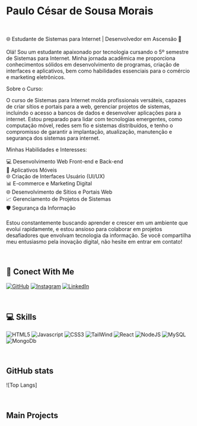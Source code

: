 
# Paulo César de Sousa Morais
<br>

🌐 Estudante de Sistemas para Internet | Desenvolvedor em Ascensão 🚀<br><br>
Olá! Sou um estudante apaixonado por tecnologia cursando o 5º semestre de Sistemas para Internet. Minha jornada acadêmica me proporciona conhecimentos sólidos em desenvolvimento de programas, criação de interfaces e aplicativos, bem como habilidades essenciais para o comércio e marketing eletrônicos.

Sobre o Curso:

O curso de Sistemas para Internet molda profissionais versáteis, capazes de criar sítios e portais para a web, gerenciar projetos de sistemas, incluindo o acesso a bancos de dados e desenvolver aplicações para a internet. Estou preparado para lidar com tecnologias emergentes, como computação móvel, redes sem fio e sistemas distribuídos, e tenho o compromisso de garantir a implantação, atualização, manutenção e segurança dos sistemas para internet.

Minhas Habilidades e Interesses:

💻 Desenvolvimento Web Front-end e Back-end<br>
📱 Aplicativos Móveis<br>
🌐 Criação de Interfaces Usuário (UI/UX)<br>
📊 E-commerce e Marketing Digital<br>
🌐 Desenvolvimento de Sítios e Portais Web<br>
📈 Gerenciamento de Projetos de Sistemas<br>
🛡️ Segurança da Informação<br><br>
Estou constantemente buscando aprender e crescer em um ambiente que evolui rapidamente, e estou ansioso para colaborar em projetos desafiadores que envolvam tecnologia da informação. Se você compartilha meu entusiasmo pela inovação digital, não hesite em entrar em contato!

<br>

## 🔗 Conect With Me

[![GitHub](https://img.shields.io/badge/GitHub-000?style=for-the-badge&logo=github&logoColor=30A3DC)](https://github.com/paulomorais1)
[![Instagram](https://img.shields.io/badge/Instagram-000?style=for-the-badge&logo=instagram)]()
[![LinkedIn](https://img.shields.io/badge/-LinkedIn-000?style=for-the-badge&logo=linkedin&logoColor=30A3DC)](https://www.linkedin.com/in/paulo-cmorais/)

<br>

## 💻 Skills

![HTML5](https://img.shields.io/badge/HTML5-000?style=for-the-badge&logo=HTML5)
![Javascript](https://img.shields.io/badge/javascript-000?style=for-the-badge&logo=javascript)
![CSS3](https://img.shields.io/badge/CSS3-000?style=for-the-badge&logo=CSS3)
![TailWind](https://img.shields.io/badge/TailWind-000?style=for-the-badge&logo=TailWindcss)
![React](https://img.shields.io/badge/React-000?style=for-the-badge&logo=react)
![NodeJS](https://img.shields.io/badge/nodeJS-000?style=for-the-badge&logo=node.js)
![MySQL](https://img.shields.io/badge/MySQL-000?style=for-the-badge&logo=MySQL)
![MongoDb](https://img.shields.io/badge/MongoDb-000?style=for-the-badge&logo=MongoDb)
<!-- ![Typescript](https://img.shields.io/badge/typescript-000?style=for-the-badge&logo=typescript) -->
<!-- ![Python](https://img.shields.io/badge/Python-000?style=for-the-badge&logo=python) -->
<!-- ![React Native](https://img.shields.io/badge/React_Native-000?style=for-the-badge&logo=react) -->
<!-- ![Express](https://img.shields.io/badge/express-000?style=for-the-badge&logo=express) -->
<!-- ![NestJS](https://img.shields.io/badge/NestJs-000?style=for-the-badge&logo=nestJs) -->

<br>

## GitHub stats


![Top Langs]


<br>

## Main Projects

